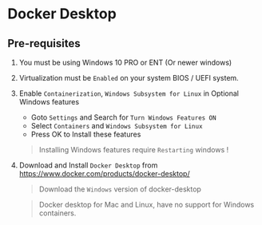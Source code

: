 # Docker Desktop

## Pre-requisites

1. You must be using Windows 10 PRO or ENT (Or newer windows)

1. Virtualization must be  `Enabled` on your system BIOS / UEFI system.

1. Enable `Containerization`, `Windows Subsystem for Linux` in Optional Windows features

    - Goto `Settings` and Search for `Turn Windows Features ON` 
    - Select `Containers` and `Windows Subsystem for Linux`
    - Press OK to Install these features

    > Installing Windows features require `Restarting` windows !

1.  Download and Install `Docker Desktop` from https://www.docker.com/products/docker-desktop/ 

    > Download the `Windows` version of docker-desktop

    > Docker desktop for Mac and Linux, have no support for Windows containers.



    